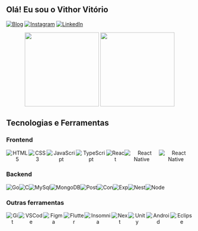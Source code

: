 ## Olá! Eu sou o Vithor Vitório 
[![Blog](https://img.shields.io/badge/dev.to-0A0A0A?style=for-the-badge&logo=dev.to&logoColor=white)](https://vithor.vercel.app)
[![Instagram](https://img.shields.io/badge/Instagram-%23E4405F.svg?style=for-the-badge&logo=Instagram&logoColor=white)](https://www.instagram.com/vithor_vitorio/)
[![LinkedIn](https://img.shields.io/badge/linkedin-%230077B5.svg?style=for-the-badge&logo=linkedin&logoColor=white)](https://www.linkedin.com/in/vithor-vit%C3%B3rio-63887b2a6)


<div align="center">
  <img height="200em" src="https://github-readme-stats.vercel.app/api?username=Vithor-jr&show_icons=true&theme=github_dark&include_all_commits=true&count_private=true"/>
  <img height="200em" src="https://github-readme-stats.vercel.app/api/top-langs/?username=Vithor-jr&layout=compact&langs_count=8&theme=github_dark"/>
</div>

## Tecnologias e Ferramentas

### Frontend
<div align="center" style="display:flex">
	<img align="center" alt="HTML5" src="https://img.shields.io/badge/html5-%23E34F26.svg?style=for-the-badge&logo=html5&logoColor=white"/>
	<img align="center" alt="CSS3" src="https://img.shields.io/badge/css3-%231572B6.svg?style=for-the-badge&logo=css3&logoColor=white"/>
	<img align="center" alt="JavaScript" src="https://img.shields.io/badge/javascript-%23323330.svg?style=for-the-badge&logo=javascript&logoColor=%23F7DF1E"/>
	<img align="center" alt="TypeScript" src="https://img.shields.io/badge/typescript-%23007ACC.svg?style=for-the-badge&logo=typescript&logoColor=white"/>
	<img align="center" alt="React" src="https://img.shields.io/badge/react-%2320232a.svg?style=for-the-badge&logo=react&logoColor=%2361DAFB"/>
	<img align="center" alt="React Native" src="https://img.shields.io/badge/react_native-%2320232a.svg?style=for-the-badge&logo=react&logoColor=%2361DAFB"/>
	<img align="center" alt="React Native" src="https://img.shields.io/badge/expo-1C1E24?style=for-the-badge&logo=expo&logoColor=#D04A37"/>
</div>

### Backend
<div align="center" style="display:flex">
	<img align="center" alt="Go" src="https://img.shields.io/badge/go-%2300ADD8.svg?style=for-the-badge&logo=go&logoColor=white"/>
	<img align="center" alt="C" src="https://img.shields.io/badge/c-%2300599C.svg?style=for-the-badge&logo=c&logoColor=white"/>
	<img align="center" alt="MySql" src="https://img.shields.io/badge/mysql-4479A1.svg?style=for-the-badge&logo=mysql&logoColor=white"/>
	<img align="center" alt="MongoDB" src="https://img.shields.io/badge/MongoDB-%234ea94b.svg?style=for-the-badge&logo=mongodb&logoColor=white"/>
	<img align="center" alt="Post" src="https://img.shields.io/badge/postgres-%23316192.svg?style=for-the-badge&logo=postgresql&logoColor=white"/>
	<img align="center" alt="Con" src="https://img.shields.io/badge/Context--Api-000000?style=for-the-badge&logo=react="/>
	<img align="center" alt="Exp" src="https://img.shields.io/badge/express.js-%23404d59.svg?style=for-the-badge&logo=express&logoColor=%2361DAFB"/>
	<img align="center" alt="Nest" src="https://img.shields.io/badge/nestjs-%23E0234E.svg?style=for-the-badge&logo=nestjs&logoColor=white"/>
	<img align="center" alt="Node" src="https://img.shields.io/badge/node.js-6DA55F?style=for-the-badge&logo=node.js&logoColor=white"/>
</div>

### Outras ferramentas
<div align="center" style="display:flex">
	<img align="center" alt="Git" src="https://img.shields.io/badge/git-%23F05033.svg?style=for-the-badge&logo=git&logoColor=white"/>
	<img align="center" alt="VSCode" src="https://img.shields.io/badge/vscode-%23007ACC.svg?style=for-the-badge&logo=visual-studio-code&logoColor=white"/>
	<img align="center" alt="Figma" src="https://img.shields.io/badge/figma-%23F24E1E.svg?style=for-the-badge&logo=figma&logoColor=white"/>
	<img align="center" alt="Flutter" src="https://img.shields.io/badge/Flutter-%2302569B.svg?style=for-the-badge&logo=Flutter&logoColor=white"/>
	<img align="center" alt="Insomnia" src="https://img.shields.io/badge/Insomnia-black?style=for-the-badge&logo=insomnia&logoColor=5849BE"/>
	<img align="center" alt="Next" src="https://img.shields.io/badge/Next-black?style=for-the-badge&logo=next.js&logoColor=white"/>
	<img align="center" alt="Unity" src="https://img.shields.io/badge/unity-%23000000.svg?style=for-the-badge&logo=unity&logoColor=white"/>
	<img align="center" alt="Android" src="https://img.shields.io/badge/android%20studio-346ac1?style=for-the-badge&logo=android%20studio&logoColor=white"/>
	<img align="center" alt="Eclipse" src="https://img.shields.io/badge/Eclipse-FE7A16.svg?style=for-the-badge&logo=Eclipse&logoColor=white"/>
</div>
